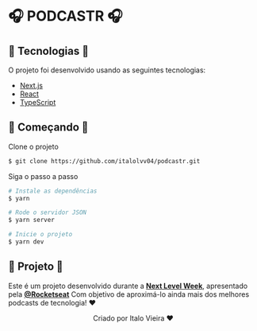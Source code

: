 # 🎧 PODCASTR 🎧

## 📍 Tecnologias 📍

O projeto foi desenvolvido usando as seguintes tecnologias:

- [Next.js](https://nextjs.org/)
- [React](https://reactjs.org)
- [TypeScript](https://www.typescriptlang.org/)

## 🚀 Começando 🚀

Clone o projeto

```bash
$ git clone https://github.com/italolvv04/podcastr.git
```

Siga o passo a passo

```bash
# Instale as dependências
$ yarn

# Rode o servidor JSON
$ yarn server

# Inicie o projeto
$ yarn dev
```

## 📁 Projeto 📁

Este é um projeto desenvolvido durante a **[Next Level Week](https://nextlevelweek.com/)**, apresentado pela **[@Rocketseat](https://github.com/Rocketseat)**
Com objetivo de aproximá-lo ainda mais dos melhores podcasts de tecnologia! ❤️

<p align="center">Criado por Italo Vieira ❤️ </p>
